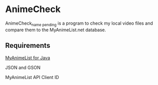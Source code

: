 # AnimeCheck

AnimeCheck<sub>name pending</sub> is a program to check my local video files and compare them to the MyAnimeList.net database.


## Requirements

[MyAnimeList for Java](https://github.com/KatsuteDev/Mal4J/)

JSON and GSON

MyAnimeList API Client ID
